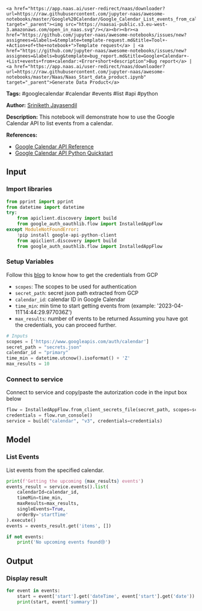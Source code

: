     <a href="https://app.naas.ai/user-redirect/naas/downloader?url=https://raw.githubusercontent.com/jupyter-naas/awesome-notebooks/master/Google%20Calendar/Google_Calendar_List_events_from_calendar.ipynb" target="_parent"><img src="https://naasai-public.s3.eu-west-3.amazonaws.com/open_in_naas.svg"/></a><br><br><a href="https://github.com/jupyter-naas/awesome-notebooks/issues/new?assignees=&labels=&template=template-request.md&title=Tool+-+Action+of+the+notebook+">Template request</a> | <a href="https://github.com/jupyter-naas/awesome-notebooks/issues/new?assignees=&labels=bug&template=bug_report.md&title=Google+Calendar+-+List+events+from+calendar:+Error+short+description">Bug report</a> | <a href="https://app.naas.ai/user-redirect/naas/downloader?url=https://raw.githubusercontent.com/jupyter-naas/awesome-notebooks/master/Naas/Naas_Start_data_product.ipynb" target="_parent">Generate Data Product</a>

**Tags:** #googlecalendar #calendar #events #list #api #python

**Author:** [Sriniketh Jayasendil](https://www.linkedin.com/in/sriniketh-jayasendil)

**Description:** This notebook will demonstrate how to use the Google Calendar API to list events from a calendar.

**References:**
- [Google Calendar API Reference](https://developers.google.com/calendar/api/v3/reference/events/list)
- [Google Calendar API Python Quickstart](https://developers.google.com/calendar/quickstart/python)

## Input

### Import libraries


```python
from pprint import pprint
from datetime import datetime
try:
    from apiclient.discovery import build
    from google_auth_oauthlib.flow import InstalledAppFlow
except ModuleNotFoundError:
    !pip install google-api-python-client
    from apiclient.discovery import build
    from google_auth_oauthlib.flow import InstalledAppFlow
```

### Setup Variables
Follow this [blog](https://blog.sriniketh.design/getting-credentials-from-gcp-google-cloud-platform) to know how to get the credentials from GCP
- `scopes`: The scopes to be used for authentication
- `secret_path`: secret json path extracted from GCP
- `calendar_id`: calendar ID in Google Calendar
- `time_min`: min time to start getting events from (example: '2023-04-11T14:44:29.977036Z')
- `max_results`: number of events to be returned
Assuming you have got the credentials, you can proceed further.


```python
# Inputs
scopes = ['https://www.googleapis.com/auth/calendar']
secret_path = "secrets.json"
calendar_id = "primary"
time_min = datetime.utcnow().isoformat() + 'Z'
max_results = 10
```

### Connect to service
Connect to service and copy/paste the autorization code in the input box below


```python
flow = InstalledAppFlow.from_client_secrets_file(secret_path, scopes=scopes)
credentials = flow.run_console()
service = build("calendar", "v3", credentials=credentials)
```

## Model

### List Events

List events from the specified calendar.


```python
print(f'Getting the upcoming {max_results} events')
events_result = service.events().list(
    calendarId=calendar_id,
    timeMin=time_min,
    maxResults=max_results,
    singleEvents=True,
    orderBy='startTime'
).execute()
events = events_result.get('items', [])

if not events:
    print('No upcoming events found😢')
```

## Output

### Display result


```python
for event in events:
    start = event['start'].get('dateTime', event['start'].get('date'))
    print(start, event['summary'])
```

 
